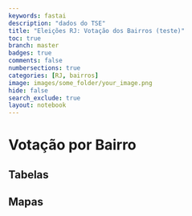 ```yaml
---
keywords: fastai
description: "dados do TSE"
title: "Eleições RJ: Votação dos Bairros (teste)"
toc: true
branch: master
badges: true
comments: false
numbersections: true
categories: [RJ, bairros]
image: images/some_folder/your_image.png
hide: false
search_exclude: true
layout: notebook
---
```


# Votação por Bairro
## Tabelas
## Mapas
